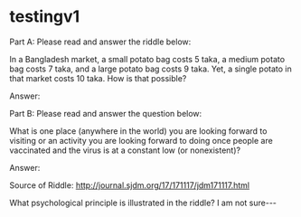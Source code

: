 # testingv1

Part A: Please read and answer the riddle below:

In a Bangladesh market, a small potato bag costs 5 taka, a medium potato bag costs 7 taka, and a large potato bag costs 9 taka. Yet, a single potato in that market costs 10 taka. How is that possible?

Answer:






Part B: Please read and answer the question below:

What is one place (anywhere in the world) you are looking forward to visiting or an activity you are looking forward to doing once people are vaccinated and the virus is at a constant low (or nonexistent)?

Answer:







Source of Riddle: http://journal.sjdm.org/17/171117/jdm171117.html

What psychological principle is illustrated in the riddle?
I am not sure---
